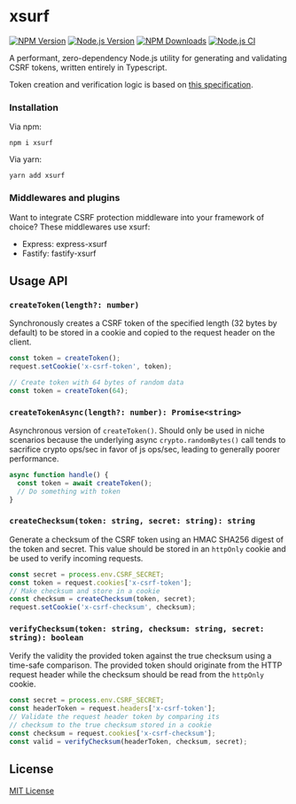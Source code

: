 # xsurf

[![NPM Version][npm-version-image]][npm-url]
[![Node.js Version][node-image]][node-url]
[![NPM Downloads][npm-downloads-image]][npm-url]
[![Node.js CI][ci-image]][ci-url]

A performant, zero-dependency Node.js utility for generating and validating CSRF tokens, written entirely in Typescript.

Token creation and verification logic is based on [this specification](https://github.com/xing/cross-application-csrf-prevention).

### Installation

Via npm:

```
npm i xsurf
```

Via yarn:

```
yarn add xsurf
```

### Middlewares and plugins

Want to integrate CSRF protection middleware into your framework of choice? These middlewares use xsurf:

- Express: express-xsurf
- Fastify: fastify-xsurf

## Usage API

### `createToken(length?: number)`

Synchronously creates a CSRF token of the specified length (32 bytes by default) to be stored in a cookie and copied to the request header on the client.

```typescript
const token = createToken();
request.setCookie('x-csrf-token', token);
```

```typescript
// Create token with 64 bytes of random data
const token = createToken(64);
```

### `createTokenAsync(length?: number): Promise<string>`

Asynchronous version of `createToken()`. Should only be used in niche scenarios because the underlying async `crypto.randomBytes()` call tends to sacrifice crypto ops/sec in favor of js ops/sec, leading to generally poorer performance.

```typescript
async function handle() {
  const token = await createToken();
  // Do something with token
}
```

### `createChecksum(token: string, secret: string): string`

Generate a checksum of the CSRF token using an HMAC SHA256 digest of the token and secret. This value should be stored in an `httpOnly` cookie and be used to verify incoming requests.

```typescript
const secret = process.env.CSRF_SECRET;
const token = request.cookies['x-csrf-token'];
// Make checksum and store in a cookie
const checksum = createChecksum(token, secret);
request.setCookie('x-csrf-checksum', checksum);
```

### `verifyChecksum(token: string, checksum: string, secret: string): boolean`

Verify the validity the provided token against the true checksum using a time-safe comparison. The provided token should originate from the HTTP request header while the checksum should be read from the `httpOnly` cookie.

```typescript
const secret = process.env.CSRF_SECRET;
const headerToken = request.headers['x-csrf-token'];
// Validate the request header token by comparing its
// checksum to the true checksum stored in a cookie
const checksum = request.cookies['x-csrf-checksum'];
const valid = verifyChecksum(headerToken, checksum, secret);
```

## License

[MIT License](https://github.com/DanielHZhang/xsurf/blob/main/license.md)

[ci-image]: https://github.com/DanielHZhang/xsurf/workflows/nodejs-ci/badge.svg
[ci-url]: https://github.com/DanielHZhang/xsurf/workflows/nodejs-ci
[node-image]: https://badgen.net/npm/node/xsurf
[node-url]: https://nodejs.org/en/download
[npm-downloads-image]: https://badgen.net/npm/dm/xsurf
[npm-url]: https://npmjs.org/package/xsurf
[npm-version-image]: https://badgen.net/npm/v/xsurf
